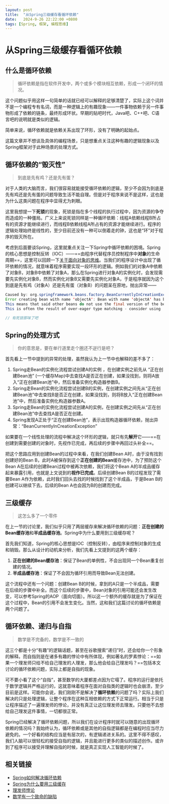 ```yaml
---
layout: post
title:  "从Spring三级缓存看循环依赖"
date:   2024-9-26 22:22:00 +0800
tags: [Spring, 框架, 编程思维]
---
```


# 从Spring三级缓存看循环依赖

## 什么是循环依赖

>   循环依赖是指在软件开发中，两个或多个模块相互依赖，形成一个闭环的情况。

这个问题似乎用这样一句简单的话就已经可以解释的足够清楚了，实际上这个词并不是一个编程专有名词，而是一种逻辑上的有趣现象——一件事物依赖于另一件事物形成了依赖的链条，最终形成环状。早期的贴吧时代，Java吧、C++吧、C语言吧的说明就是类似的逻辑。

简单来说，循环依赖就是依赖关系出现了环形，没有了明确的起始点。

这篇文章并不想谈及具体的编程场景，只是想重点关注这种有趣的逻辑现象以及Spring框架对于此种场景的处理方式。



## 循环依赖的“毁灭性”

>   到底是先有鸡？还是先有蛋？

对于人类的大脑而言，我们很容易就能接受循环依赖的逻辑，至少不会因为到底是先有鸡还是先有蛋的问题导致生活不能自理。但是对于程序来说不是这样，这也是为什么这类问题在程序中显得尤为刺眼。

这里我想提一下**死锁**的现象，死锁是指在多个线程的执行过程中，因为资源的争夺而造成的一种僵局。广义上来说死锁同样是一种循环依赖：线程A依赖线程B所占有的资源才能继续进行，而线程B依赖线程A所占有的资源才能继续进行。程序的逻辑处理始终是线性的，至少目前还没有一种可以倒着走的钟，这也是“环”对于程序的毁灭所在。

考虑到后面要谈Spring，这里就重点关注一下Spring中循环依赖的困境。Spring的核心思想是控制反转（IOC）——==由程序代替程序员控制程序中**对象**的生命周期==，这里可以回顾一下[关于面向对象的思维](https://curatorjin.github.io/blog/2021/07/01/Rethinking_OOP.html)。当我们的程序设计中出现了循环依赖的情况，就意味着程序需要实现一段环形的逻辑。例如我们的对象A中依赖了对象B，对象B中依赖了对象A，那么在Spring进行对象A的实例化时，会发现需要先实例化对象B，然而实例化对象B又需要先实例化对象A，于是程序就因为这个到底是先有鸡（对象A）还是先有蛋（对象B）的问题呆在原地，抛出异常——

```java
Caused by: org.springframework.beans.factory.BeanCurrentlyInCreationException:
Error creating bean with name 'objectA': Bean with name 'objectA' has been injected into other beans [objectB] in its raw version as part of a circular reference, but has eventually been wrapped.
This means that said other beans do not use the final version of the bean.
This is often the result of over-eager type matching - consider using 'getBeanNamesOfType' with the 'allowEagerInit' flag turned off, for example.
    
// 有死锁那味了吧
```



## Spring的处理方式

>   你的意思是，要在单行道里走个圈还不逆行是吧？

首先看上一节中提到的异常的处理，虽然我认为上一节中也解释的差不多了：

1.   Spring走Bean的实例化流程尝试创建A的实例 ，在创建实例之前先从 “正在创建Bean池” (一个缓存Map)中去查找A是否正在创建，如果没找到，则将A放入“正在创建Bean池”中，然后准备实例化构造器参数B。
2.   Spring走Bean的实例化流程尝试创建B的实例，在创建实例之间先从“正在创建Bean池”中去查找B是否正在创建，如果没找到，则将B放入“正在创建Bean池”中，然后准备实例化构造器参数A。
3.   Spring走Bean的实例化流程尝试创建A的实例，在创建实例之间先从“正在创建Bean池”中去查找A是否正在创建。
4.   Spring发现A正处于“正在创建Bean池”，表示出现构造器循环依赖，抛出异常：“BeanCurrentlyInCreationException”

如果要在一个线性处理的流程中解决这个环形的逻辑，就只有先**解开**它——==在创建到需要创建的对象时，先视作已完成，再后续的步骤中再回过头补全==。

把这个思路应用到创建Bean的过程中来看，在我们创建Bean A时，由于没有找到创建好的Bean B，此时A被保存到这个**正在创建的Bean**缓存池中，为了预防这个Bean A在后续的创建Bean过程中被再次依赖，我们将这个Bean A的半成品缓存起来暴露引用，也就是上文说到的**视作已完成**。后续创建Bean B的过程发现了需要Bean A作为依赖，此时我们回头去找的时候找到了这个半成品，于是Bean B的创建可以继续下去。后续的Bean A也会因为B的创建而完成。

## 三级缓存

>   这怎么多了一个零件

在上一节的讨论里，我们似乎只用了两层缓存来解决循环依赖的问题：**正在创建的Bean缓存池**和**半成品缓存池**。Spring中为什么要用到三级缓存呢？

首先我们知道，Spring的核心思想是IOC（控制反转），由程序来控制对象的生成和销毁。那么从设计的动机来分析，我们先看上文提到的这两个缓存：

1.   **正在创建的Bean缓存池**：保证了Bean的单例性，不会出现同一个Bean重复创建的情况。
2.   **半成品缓存池**：保证了不会因为循环引用而导致Bean无法创建。

这个流程中还有一个问题：创建Bean B的时候，拿到的A只是一个半成品，需要在后续的步骤中补全。而这个后续的步骤中，Bean对象的引用可能还会发生改变，可以参考Spring的AOP（面向切面）。所以这一个额外的缓存就是为了保证在这个过程中，Bean的引用不会发生变化。当然，这和我们这篇讨论的循坏依赖是两个问题了。

## 循环依赖、递归与自指

>   数学是不完备的，数学是不一致的

这三个都是十分“有趣”的逻辑话题，甚至在谷歌搜索“递归”时，还会给你一个形象的解释。而自指则是在诸多有趣的悖论中有所体现，例如著名的罗素悖论：==如果一个理发师只给不给自己理发的人理发，那么他会给自己理发吗？==包括本文讨论的循环依赖问题，实际上都是自指的现象。

可不要小看了这个“自指”，甚至数学的大厦都差点因为它塌了。程序的运行是依托于数学逻辑并严格运行的，这就意味着程序在面对自指类的逻辑时也会崩溃，至少目前是这样。可能你会说，我们刚刚不是解决了**循环依赖**的问题了吗？实际上我们解决的只是处理逻辑，让整个程序在这种互相依赖的方式下正常运行。相当于只是让程序描述了一遍理发师的悖论，并没有真正让这位理发师去理发。只要他不去想给自己理发这件事情，一切都很正常。

Spring已经解决了循环依赖问题，所以我们在设计程序时就可以随意的出现循环依赖的情况吗？我始终认为，循环依赖或是其他的自指逻辑都是在编程时应当尽力避免的。一个好看的结构应当是有层次的，有逻辑递进关系的。这里不得不感叹，我们人脑可以很轻松的接受自指的逻辑，并且能进行更多的类似的描述创作。或许到了程序可以接受并理解自指的时候，就是真正实现人工智能的时候了。

## 相关链接

-   [Spring如何解决循环依赖](https://blog.csdn.net/cy973071263/article/details/132676795)
-   [Spring为什么要用三级缓存](https://segmentfault.com/a/1190000045125894)
-   [理发师悖论](https://zhuanlan.zhihu.com/p/87146007)
-   [数学有一个致命的缺陷](https://www.bilibili.com/video/BV1464y1k7Ya)

